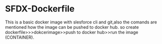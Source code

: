 # SFDX-Dockerfile

This is a basic docker image with slesforce cli and git,also the comands are mentioned how the image can be pushed to docker hub.
so create dockerfile>>>dokcerimage>>push to docker hub>>run the image (CONTAINER).
